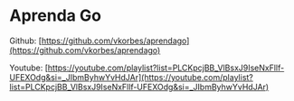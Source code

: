 # Aprenda Go

Github: [https://github.com/vkorbes/aprendago](https://github.com/vkorbes/aprendago)

Youtube: [https://youtube.com/playlist?list=PLCKpcjBB_VlBsxJ9IseNxFllf-UFEXOdg&si=_JIbmByhwYvHdJAr](https://youtube.com/playlist?list=PLCKpcjBB_VlBsxJ9IseNxFllf-UFEXOdg&si=_JIbmByhwYvHdJAr)
